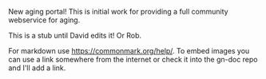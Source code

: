 New aging portal! This is initial work for providing a full community webservice for aging.

This is a stub until David edits it! Or Rob.

For markdown use https://commonmark.org/help/. To embed images you can use a link somewhere from the internet or check it into the gn-doc repo and I'll add a link.
